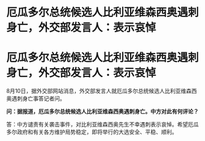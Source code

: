 # 厄瓜多尔总统候选人比利亚维森西奥遇刺身亡，外交部发言人：表示哀悼

# 厄瓜多尔总统候选人比利亚维森西奥遇刺身亡，外交部发言人：表示哀悼

8月10日，据外交部网站消息，外交部发言人就厄瓜多尔总统候选人比利亚维森西奥遇刺身亡事答记者问。

**问：据报道，厄瓜多尔总统候选人比利亚维森西奥遇刺身亡。中方对此有何评论？**

答：中方谴责有关袭击事件，对比利亚维森西奥先生不幸遇刺表示哀悼。希望厄瓜多尔政府和有关各方维护局势稳定，即将举行的大选安全、平稳、顺利。

